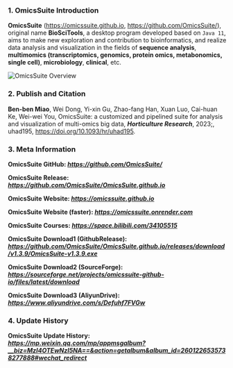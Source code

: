 ### 1. OmicsSuite Introduction
**OmicsSuite** (https://omicssuite.github.io, https://github.com/OmicsSuite/), original name **BioSciTools**, a desktop program developed based on `Java 11`, aims to make new exploration and contribution to bioinformatics, and realize data analysis and visualization in the fields of **sequence analysis**, **multimomics (transcriptomics, genomics, protein omics, metabonomics, single cell)**, **microbiology**, **clinical**, etc.

![OmicsSuite Overview](https://mmbiz.qpic.cn/mmbiz_png/2kzTYj03uPChs9VVPiakP6YIAfLqSIWTKj2n5KWHEsVXhep3cibA8IvyFv1ZgmiakBSIbpyxgA3ILZl7Wv04ybxPQ/640?wx_fmt=png&wxfrom=5&wx_lazy=1&wx_co=1)

### 2. Publish and Citation
**Ben-ben Miao**, Wei Dong, Yi-xin Gu, Zhao-fang Han, Xuan Luo, Cai-huan Ke, Wei-wei You, OmicsSuite: a customized and pipelined suite for analysis and visualization of multi-omics big data, **_Horticulture Research_**, 2023;, uhad195, https://doi.org/10.1093/hr/uhad195.

### 3. Meta Information
**OmicsSuite GitHub: _https://github.com/OmicsSuite/_**

**OmicsSuite Release: _https://github.com/OmicsSuite/OmicsSuite.github.io_**

**OmicsSuite Website: _https://omicssuite.github.io_**

**OmicsSuite Website (faster): _https://omicssuite.onrender.com_**

**OmicsSuite Courses: _https://space.bilibili.com/34105515_**

**OmicsSuite Download1 (GithubRelease): _https://github.com/OmicsSuite/OmicsSuite.github.io/releases/download/v1.3.9/OmicsSuite-v1.3.9.exe_**

**OmicsSuite Download2 (SourceForge): _https://sourceforge.net/projects/omicssuite-github-io/files/latest/download_**

**OmicsSuite Download3 (AliyunDrive): _https://www.aliyundrive.com/s/Defuhf7FVGw_**

### 4. Update History
**OmicsSuite Update History: _https://mp.weixin.qq.com/mp/appmsgalbum?__biz=MzI4OTEwNzI5NA==&action=getalbum&album_id=2601226535738277888#wechat_redirect_**
